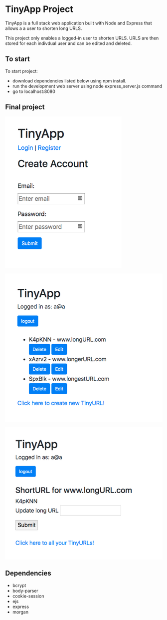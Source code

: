 # TinyApp Project

TinyApp is a full stack web application built with Node and Express that allows a a user to shorten long URLS.

This project only enables a logged-in user to shorten URLS. URLS are then stored for each indivdual user and can be edited and deleted.


## To start
 To start project:
 - download dependencies listed below using npm install.
 - run the development web server using node express_server.js command
 - go to localhost:8080

## Final project

!["Screenshot of registration page"](https://github.com/Hazthompson/tinyAppProject/blob/master/docs/registration_page.png?raw=true)

!["Screenshot of URLs page"](https://github.com/Hazthompson/tinyAppProject/blob/master/docs/urls_index.png?raw=true)

!["Screenshot of amending URLs page"](https://github.com/Hazthompson/tinyAppProject/blob/master/docs/amend_url.png?raw=true)

## Dependencies

- bcrypt
- body-parser
- cookie-session
- ejs
- express
- morgan

